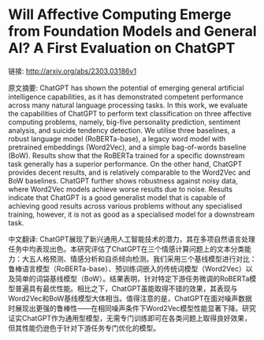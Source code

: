 # Will Affective Computing Emerge from Foundation Models and General AI? A First Evaluation on ChatGPT

链接: http://arxiv.org/abs/2303.03186v1

原文摘要:
ChatGPT has shown the potential of emerging general artificial intelligence
capabilities, as it has demonstrated competent performance across many natural
language processing tasks. In this work, we evaluate the capabilities of
ChatGPT to perform text classification on three affective computing problems,
namely, big-five personality prediction, sentiment analysis, and suicide
tendency detection. We utilise three baselines, a robust language model
(RoBERTa-base), a legacy word model with pretrained embeddings (Word2Vec), and
a simple bag-of-words baseline (BoW). Results show that the RoBERTa trained for
a specific downstream task generally has a superior performance. On the other
hand, ChatGPT provides decent results, and is relatively comparable to the
Word2Vec and BoW baselines. ChatGPT further shows robustness against noisy
data, where Word2Vec models achieve worse results due to noise. Results
indicate that ChatGPT is a good generalist model that is capable of achieving
good results across various problems without any specialised training, however,
it is not as good as a specialised model for a downstream task.

中文翻译:
ChatGPT展现了新兴通用人工智能技术的潜力，其在多项自然语言处理任务中均表现出色。本研究评估了ChatGPT在三个情感计算问题上的文本分类能力：大五人格预测、情感分析和自杀倾向检测。我们采用三个基线模型进行对比：鲁棒语言模型（RoBERTa-base）、预训练词嵌入的传统词模型（Word2Vec）以及简单的词袋基线模型（BoW）。结果表明，针对特定下游任务微调的RoBERTa模型普遍具有最优性能。相比之下，ChatGPT虽能取得不错的效果，其表现与Word2Vec和BoW基线模型大体相当。值得注意的是，ChatGPT在面对噪声数据时展现出更强的鲁棒性——在相同噪声条件下Word2Vec模型性能显著下降。研究证实ChatGPT作为通用型模型，无需专门训练即可在各类问题上取得良好效果，但其性能仍逊色于针对下游任务专门优化的模型。
